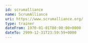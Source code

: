 ```yaml
---
id: scrumalliance
name: ScrumAlliance
uri: https://www.scrumalliance.org/
type: trainer
dateFrom: 1970-01-01T00:00:00+0000
dateTo: 2999-12-31T23:59:59+0000
---
```

